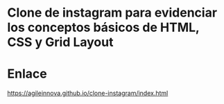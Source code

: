 # Clone de instagram para evidenciar los conceptos básicos de HTML, CSS y Grid Layout

# Enlace
https://agileinnova.github.io/clone-instagram/index.html
